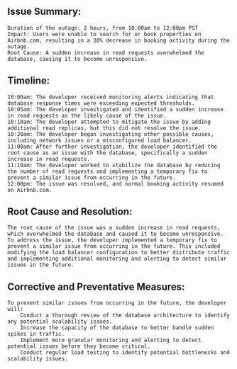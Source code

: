 ## Issue Summary:

    Duration of the outage: 2 hours, from 10:00am to 12:00pm PST
    Impact: Users were unable to search for or book properties on Airbnb.com, resulting in a 30% decrease in booking activity during the outage.
    Root Cause: A sudden increase in read requests overwhelmed the database, causing it to become unresponsive.

## Timeline:

    10:00am: The developer received monitoring alerts indicating that database response times were exceeding expected thresholds.
    10:05am: The developer investigated and identified a sudden increase in read requests as the likely cause of the issue.
    10:10am: The developer attempted to mitigate the issue by adding additional read replicas, but this did not resolve the issue.
    10:20am: The developer began investigating other possible causes, including network issues or a misconfigured load balancer.
    11:00am: After further investigation, the developer identified the root cause as an issue with the database, specifically a sudden increase in read requests.
    11:10am: The developer worked to stabilize the database by reducing the number of read requests and implementing a temporary fix to prevent a similar issue from occurring in the future.
    12:00pm: The issue was resolved, and normal booking activity resumed on Airbnb.com.

## Root Cause and Resolution:

    The root cause of the issue was a sudden increase in read requests, which overwhelmed the database and caused it to become unresponsive.
    To address the issue, the developer implemented a temporary fix to prevent a similar issue from occurring in the future. This included modifying the load balancer configuration to better distribute traffic and implementing additional monitoring and alerting to detect similar issues in the future.

## Corrective and Preventative Measures:

    To prevent similar issues from occurring in the future, the developer will:
        Conduct a thorough review of the database architecture to identify any potential scalability issues.
        Increase the capacity of the database to better handle sudden spikes in traffic.
        Implement more granular monitoring and alerting to detect potential issues before they become critical.
        Conduct regular load testing to identify potential bottlenecks and scalability issues.
